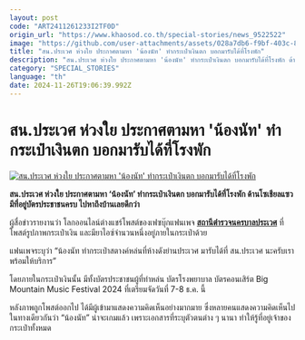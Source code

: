 ```yaml
---
layout: post
code: "ART2411261233I2TF0D"
origin_url: "https://www.khaosod.co.th/special-stories/news_9522522"
image: "https://github.com/user-attachments/assets/028a7db6-f9bf-403c-8ed2-cf1c0751415e"
title: "สน.ประเวศ ห่วงใย ประกาศตามหา 'น้องนัท' ทำกระเป๋าเงินตก บอกมารับได้ที่โรงพัก"
description: "สน.ประเวศ ห่วงใย ประกาศตามหา 'น้องนัท' ทำกระเป๋าเงินตก บอกมารับได้ที่โรงพัก ด้านโซเชียลแซวมีที่อยู่บัตรประชาชนครบ ไปหาถึงบ้านเลยดีกว่า"
category: "SPECIAL_STORIES"
language: "th"
date: 2024-11-26T19:06:39.992Z
---
```


# สน.ประเวศ ห่วงใย ประกาศตามหา 'น้องนัท' ทำกระเป๋าเงินตก บอกมารับได้ที่โรงพัก

[![สน.ประเวศ ห่วงใย ประกาศตามหา 'น้องนัท' ทำกระเป๋าเงินตก บอกมารับได้ที่โรงพัก](https://www.khaosod.co.th/wpapp/uploads/2024/11/nut-1.jpg "สน.ประเวศ ห่วงใย ประกาศตามหา 'น้องนัท' ทำกระเป๋าเงินตก บอกมารับได้ที่โรงพัก")](https://www.khaosod.co.th/wpapp/uploads/2024/11/nut-1.jpg)

**สน.ประเวศ ห่วงใย ประกาศตามหา ‘น้องนัท’ ทำกระเป๋าเงินตก บอกมารับได้ที่โรงพัก ด้านโซเชียลแซวมีที่อยู่บัตรประชาชนครบ ไปหาถึงบ้านเลยดีกว่า**

ผู้สื่อข่าวรายงานว่า โลกออนไลน์ต่างแชร์โพสต์ของเฟซบุ๊กแฟนเพจ [**สถานีตำรวจนครบาลประเวศ**](https://www.facebook.com/PrawetPoliceStation?__cft__[0]=AZUAwh9DNMYHGfBzd2h8ThR1cjids0ku2LtTid-M0u8uRk6x9WsDULucb7RMCg6PFiPz478J1wXCmyA0yrXY56k-jlsJxmfx0YOBkOp8b2xdy0YZ8FuR3eGWbK49buoN8uKqH5dOpnYjxym-fofn8PaVraI1omhcytjqYLSJmp7NNA&__tn__=-UC%2CP-R) ที่โพสต์รูปภาพกระเป๋าเงิน และมียาไอซ์จำนวนหนึ่งอยู่ภายในกระเป๋าด้วย

แฟนเพจระบุว่า “น้องนัท ทำกระเป๋าสตางค์หล่นที่ห้างดังย่านประเวศ มารับได้ที่ สน.ประเวศ นะครับเราพร้อมให้บริการ”

โดยภายในกระเป๋าเงินนั้น มีทั้งบัตรประชาชนผู้ที่ทำหล่น บัตรโรงพยาบาล บัตรคอนเสิร์ต Big Mountain Music Festival 2024 ที่เตรียมจัดวันที่ 7-8 ธ.ค. นี้

หลังภาพถูกโพสต์ออกไป ได้มีผู้เข้ามาแสดงความคิดเห็นอย่างมากมาย ซึ่งหลายคนแสดงความคิดเห็นไปในทางเดียวกันว่า “น้องนัท” น่าจะเกมแล้ว เพราะเอกสารที่ระบุตัวตนต่าง ๆ นานา ทำให้รู้ที่อยู่เจ้าของกระเป๋าทั้งหมด